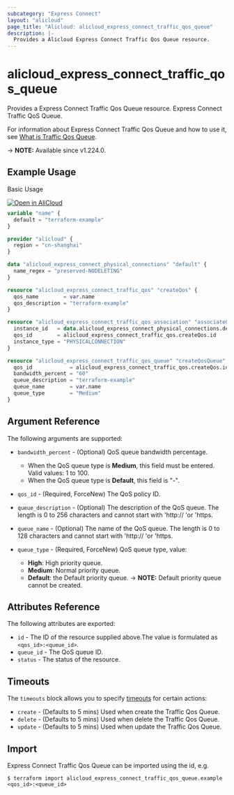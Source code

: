 ```yaml
---
subcategory: "Express Connect"
layout: "alicloud"
page_title: "Alicloud: alicloud_express_connect_traffic_qos_queue"
description: |-
  Provides a Alicloud Express Connect Traffic Qos Queue resource.
---
```


# alicloud_express_connect_traffic_qos_queue

Provides a Express Connect Traffic Qos Queue resource. Express Connect Traffic QoS Queue.

For information about Express Connect Traffic Qos Queue and how to use it, see [What is Traffic Qos Queue](https://next.api.alibabacloud.com/document/Vpc/2016-04-28/CreateExpressConnectTrafficQosQueue).

-> **NOTE:** Available since v1.224.0.

## Example Usage

Basic Usage

<div style="display: block;margin-bottom: 40px;"><div class="oics-button" style="float: right;position: absolute;margin-bottom: 10px;">
  <a href="https://api.aliyun.com/api-tools/terraform?resource=alicloud_express_connect_traffic_qos_queue&exampleId=9d1a8dde-c015-c9b8-461f-f141df9de19e0afc1638&activeTab=example&spm=docs.r.express_connect_traffic_qos_queue.0.9d1a8ddec0&intl_lang=EN_US" target="_blank">
    <img alt="Open in AliCloud" src="https://img.alicdn.com/imgextra/i1/O1CN01hjjqXv1uYUlY56FyX_!!6000000006049-55-tps-254-36.svg" style="max-height: 44px; max-width: 100%;">
  </a>
</div></div>

```terraform
variable "name" {
  default = "terraform-example"
}

provider "alicloud" {
  region = "cn-shanghai"
}

data "alicloud_express_connect_physical_connections" "default" {
  name_regex = "preserved-NODELETING"
}

resource "alicloud_express_connect_traffic_qos" "createQos" {
  qos_name        = var.name
  qos_description = "terraform-example"
}

resource "alicloud_express_connect_traffic_qos_association" "associateQos" {
  instance_id   = data.alicloud_express_connect_physical_connections.default.ids.1
  qos_id        = alicloud_express_connect_traffic_qos.createQos.id
  instance_type = "PHYSICALCONNECTION"
}

resource "alicloud_express_connect_traffic_qos_queue" "createQosQueue" {
  qos_id            = alicloud_express_connect_traffic_qos.createQos.id
  bandwidth_percent = "60"
  queue_description = "terraform-example"
  queue_name        = var.name
  queue_type        = "Medium"
}
```

## Argument Reference

The following arguments are supported:
* `bandwidth_percent` - (Optional) QoS queue bandwidth percentage.

  - When the QoS queue type is **Medium**, this field must be entered. Valid values: 1 to 100.
  - When the QoS queue type is **Default**, this field is "-".
* `qos_id` - (Required, ForceNew) The QoS policy ID.
* `queue_description` - (Optional) The description of the QoS queue.  The length is 0 to 256 characters and cannot start with 'http:// 'or 'https.
* `queue_name` - (Optional) The name of the QoS queue.  The length is 0 to 128 characters and cannot start with 'http:// 'or 'https.
* `queue_type` - (Required, ForceNew) QoS queue type, value:
  - **High**: High priority queue.
  - **Medium**: Normal priority queue.
  - **Default**: the Default priority queue.
-> **NOTE:**  Default priority queue cannot be created.

## Attributes Reference

The following attributes are exported:
* `id` - The ID of the resource supplied above.The value is formulated as `<qos_id>:<queue_id>`.
* `queue_id` - The QoS queue ID.
* `status` - The status of the resource.

## Timeouts

The `timeouts` block allows you to specify [timeouts](https://www.terraform.io/docs/configuration-0-11/resources.html#timeouts) for certain actions:
* `create` - (Defaults to 5 mins) Used when create the Traffic Qos Queue.
* `delete` - (Defaults to 5 mins) Used when delete the Traffic Qos Queue.
* `update` - (Defaults to 5 mins) Used when update the Traffic Qos Queue.

## Import

Express Connect Traffic Qos Queue can be imported using the id, e.g.

```shell
$ terraform import alicloud_express_connect_traffic_qos_queue.example <qos_id>:<queue_id>
```